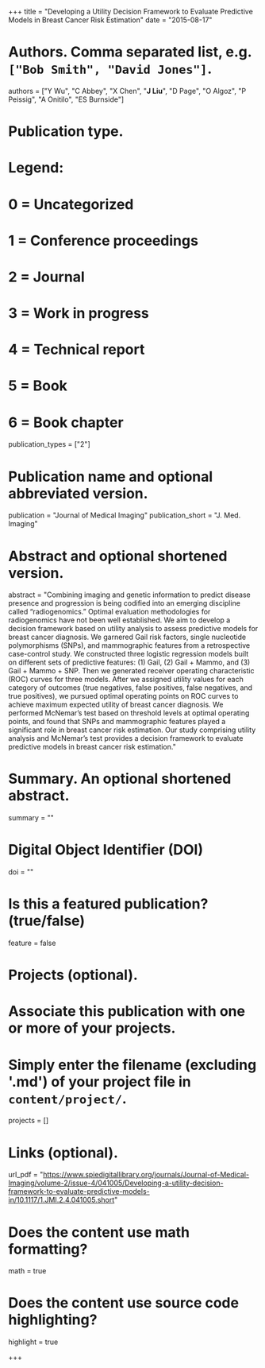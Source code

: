 +++
title = "Developing a Utility Decision Framework to Evaluate Predictive Models in Breast Cancer Risk Estimation"
date = "2015-08-17"

# Authors. Comma separated list, e.g. `["Bob Smith", "David Jones"]`.
authors = ["Y Wu", "C Abbey", "X Chen", "__J Liu__", "D Page", "O Algoz", "P Peissig", "A Onitilo", "ES Burnside"]

# Publication type.
# Legend:
# 0 = Uncategorized
# 1 = Conference proceedings
# 2 = Journal
# 3 = Work in progress
# 4 = Technical report
# 5 = Book
# 6 = Book chapter
publication_types = ["2"]

# Publication name and optional abbreviated version.
publication = "Journal of Medical Imaging"
publication_short = "J. Med. Imaging"

# Abstract and optional shortened version.
abstract = "Combining imaging and genetic information to predict disease presence and progression is being codified into an emerging discipline called “radiogenomics.” Optimal evaluation methodologies for radiogenomics have not been well established. We aim to develop a decision framework based on utility analysis to assess predictive models for breast cancer diagnosis. We garnered Gail risk factors, single nucleotide polymorphisms (SNPs), and mammographic features from a retrospective case-control study. We constructed three logistic regression models built on different sets of predictive features: (1) Gail, (2) Gail + Mammo, and (3) Gail + Mammo + SNP. Then we generated receiver operating characteristic (ROC) curves for three models. After we assigned utility values for each category of outcomes (true negatives, false positives, false negatives, and true positives), we pursued optimal operating points on ROC curves to achieve maximum expected utility of breast cancer diagnosis. We performed McNemar’s test based on threshold levels at optimal operating points, and found that SNPs and mammographic features played a significant role in breast cancer risk estimation. Our study comprising utility analysis and McNemar’s test provides a decision framework to evaluate predictive models in breast cancer risk estimation."

# Summary. An optional shortened abstract.
summary = ""

# Digital Object Identifier (DOI)
doi = ""

# Is this a featured publication? (true/false)
feature = false

# Projects (optional).
#   Associate this publication with one or more of your projects.
#   Simply enter the filename (excluding '.md') of your project file in `content/project/`.
projects = []

# Links (optional).
url_pdf = "https://www.spiedigitallibrary.org/journals/Journal-of-Medical-Imaging/volume-2/issue-4/041005/Developing-a-utility-decision-framework-to-evaluate-predictive-models-in/10.1117/1.JMI.2.4.041005.short"

# Does the content use math formatting?
math = true

# Does the content use source code highlighting?
highlight = true

+++

